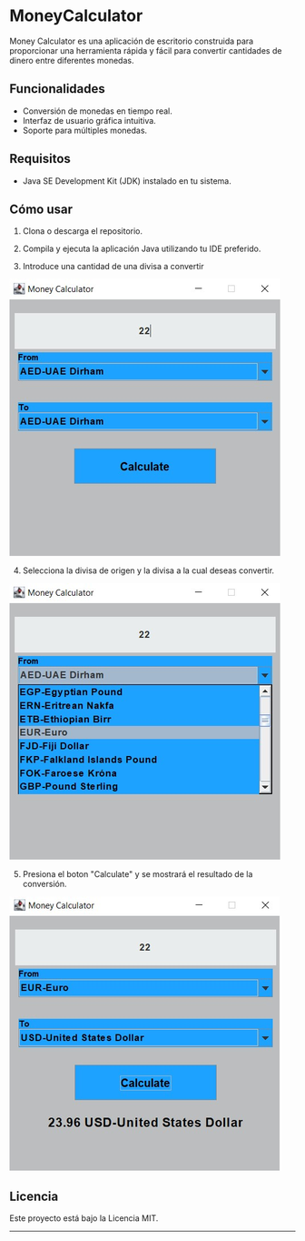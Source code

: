 # MoneyCalculator

Money Calculator es una aplicación de escritorio construida para proporcionar una herramienta rápida y fácil para convertir cantidades de dinero entre diferentes monedas.


## Funcionalidades

- Conversión de monedas en tiempo real.
- Interfaz de usuario gráfica intuitiva.
- Soporte para múltiples monedas.


## Requisitos

- Java SE Development Kit (JDK) instalado en tu sistema.

## Cómo usar

1. Clona o descarga el repositorio.

2. Compila y ejecuta la aplicación Java utilizando tu IDE preferido.
   
3. Introduce una cantidad de una divisa a convertir

![Interfaz 1](/assets/demo1.jpg)

4. Selecciona la divisa de origen y la divisa a la cual deseas convertir.

![Interfaz 2](/assets/demo2.jpg)

5. Presiona el boton "Calculate" y se mostrará el resultado de la conversión.

![Interfaz 3](/assets/demo3.jpg)


## Licencia

Este proyecto está bajo la Licencia MIT. 

---
